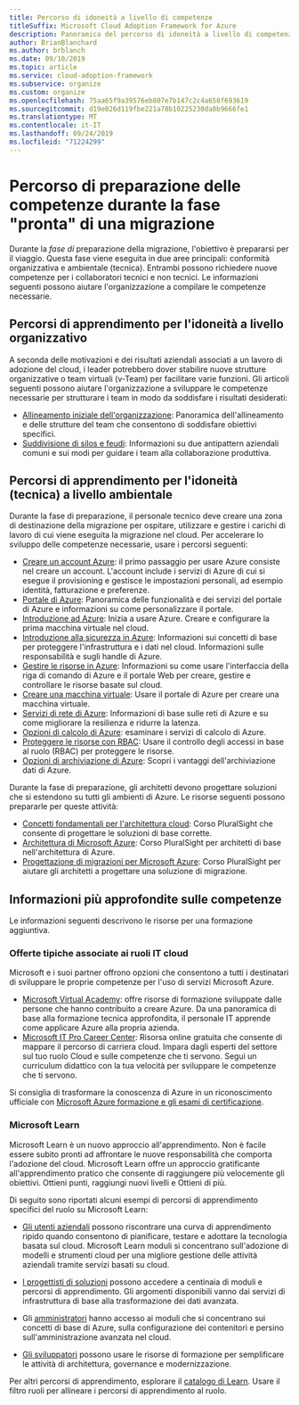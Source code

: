 ```yaml
---
title: Percorso di idoneità a livello di competenze
titleSuffix: Microsoft Cloud Adoption Framework for Azure
description: Panoramica del percorso di idoneità a livello di competenze
author: BrianBlanchard
ms.author: brblanch
ms.date: 09/10/2019
ms.topic: article
ms.service: cloud-adoption-framework
ms.subservice: organize
ms.custom: organize
ms.openlocfilehash: 75aa65f9a39576eb807e7b147c2c4a658f693619
ms.sourcegitcommit: d19e026d119fbe221a78b10225230da8b9666fe1
ms.translationtype: MT
ms.contentlocale: it-IT
ms.lasthandoff: 09/24/2019
ms.locfileid: "71224299"
---
```

# <a name="skills-readiness-path-during-the-ready-phase-of-a-migration"></a>Percorso di preparazione delle competenze durante la fase "pronta" di una migrazione

Durante la *fase di* preparazione della migrazione, l'obiettivo è prepararsi per il viaggio. Questa fase viene eseguita in due aree principali: conformità organizzativa e ambientale (tecnica). Entrambi possono richiedere nuove competenze per i collaboratori tecnici e non tecnici. Le informazioni seguenti possono aiutare l'organizzazione a compilare le competenze necessarie.

## <a name="organizational-readiness-learning-paths"></a>Percorsi di apprendimento per l'idoneità a livello organizzativo

A seconda delle motivazioni e dei risultati aziendali associati a un lavoro di adozione del cloud, i leader potrebbero dover stabilire nuove strutture organizzative o team virtuali (v-Team) per facilitare varie funzioni. Gli articoli seguenti possono aiutare l'organizzazione a sviluppare le competenze necessarie per strutturare i team in modo da soddisfare i risultati desiderati:

- [Allineamento iniziale dell'organizzazione](./index.md): Panoramica dell'allineamento e delle strutture del team che consentono di soddisfare obiettivi specifici.
- [Suddivisione di silos e feudi](./fiefdoms-silos.md): Informazioni su due antipattern aziendali comuni e sui modi per guidare i team alla collaborazione produttiva.

## <a name="environmental-technical-readiness-learning-paths"></a>Percorsi di apprendimento per l'idoneità (tecnica) a livello ambientale

Durante la fase di preparazione, il personale tecnico deve creare una zona di destinazione della migrazione per ospitare, utilizzare e gestire i carichi di lavoro di cui viene eseguita la migrazione nel cloud. Per accelerare lo sviluppo delle competenze necessarie, usare i percorsi seguenti:

- [Creare un account Azure](https://docs.microsoft.com/learn/modules/create-an-azure-account): il primo passaggio per usare Azure consiste nel creare un account. L'account include i servizi di Azure di cui si esegue il provisioning e gestisce le impostazioni personali, ad esempio identità, fatturazione e preferenze.
- [Portale di Azure](https://docs.microsoft.com/learn/modules/tour-azure-portal): Panoramica delle funzionalità e dei servizi del portale di Azure e informazioni su come personalizzare il portale.
- [Introduzione ad Azure](/learn/modules/welcome-to-azure): Inizia a usare Azure. Creare e configurare la prima macchina virtuale nel cloud.
- [Introduzione alla sicurezza in Azure](/learn/modules/intro-to-security-in-azure): Informazioni sui concetti di base per proteggere l'infrastruttura e i dati nel cloud. Informazioni sulle responsabilità e sugli handle di Azure.
- [Gestire le risorse in Azure](/learn/paths/manage-resources-in-azure): Informazioni su come usare l'interfaccia della riga di comando di Azure e il portale Web per creare, gestire e controllare le risorse basate sul cloud.
- [Creare una macchina virtuale](/learn/modules/create-windows-virtual-machine-in-azure): Usare il portale di Azure per creare una macchina virtuale.
- [Servizi di rete di Azure](/learn/modules/intro-to-azure-networking): Informazioni di base sulle reti di Azure e su come migliorare la resilienza e ridurre la latenza.
- [Opzioni di calcolo di Azure](/learn/modules/intro-to-azure-compute): esaminare i servizi di calcolo di Azure.
- [Proteggere le risorse con RBAC](/learn/modules/secure-azure-resources-with-rbac): Usare il controllo degli accessi in base al ruolo (RBAC) per proteggere le risorse.
- [Opzioni di archiviazione di Azure](/learn/modules/intro-to-data-in-azure/index): Scopri i vantaggi dell'archiviazione dati di Azure.

Durante la fase di preparazione, gli architetti devono progettare soluzioni che si estendono su tutti gli ambienti di Azure. Le risorse seguenti possono prepararle per queste attività:

- [Concetti fondamentali per l'architettura cloud](https://app.pluralsight.com/library/courses/cloud-architecture-foundations): Corso PluralSight che consente di progettare le soluzioni di base corrette.
- [Architettura di Microsoft Azure](https://app.pluralsight.com/library/courses/cloud-architecture-foundations): Corso PluralSight per architetti di base nell'architettura di Azure.
- [Progettazione di migrazioni per Microsoft Azure](https://app.pluralsight.com/library/courses/cloud-architecture-foundations): Corso PluralSight per aiutare gli architetti a progettare una soluzione di migrazione.

## <a name="deeper-skills-exploration"></a>Informazioni più approfondite sulle competenze

Le informazioni seguenti descrivono le risorse per una formazione aggiuntiva.

### <a name="typical-mappings-of-cloud-it-roles"></a>Offerte tipiche associate ai ruoli IT cloud

Microsoft e i suoi partner offrono opzioni che consentono a tutti i destinatari di sviluppare le proprie competenze per l'uso di servizi Microsoft Azure.

- [Microsoft Virtual Academy](https://mva.microsoft.com/product-training/microsoft-azure): offre risorse di formazione sviluppate dalle persone che hanno contribuito a creare Azure. Da una panoramica di base alla formazione tecnica approfondita, il personale IT apprende come applicare Azure alla propria azienda.
- [Microsoft IT Pro Career Center](https://www.microsoft.com/itpro): Risorsa online gratuita che consente di mappare il percorso di carriera cloud. Impara dagli esperti del settore sul tuo ruolo Cloud e sulle competenze che ti servono. Segui un curriculum didattico con la tua velocità per sviluppare le competenze che ti servono.

Si consiglia di trasformare la conoscenza di Azure in un riconoscimento ufficiale con [Microsoft Azure formazione e gli esami di certificazione](https://www.microsoft.com/learning/azure-certification.aspx).

### <a name="microsoft-learn"></a>Microsoft Learn

Microsoft Learn è un nuovo approccio all'apprendimento. Non è facile essere subito pronti ad affrontare le nuove responsabilità che comporta l'adozione del cloud. Microsoft Learn offre un approccio gratificante all'apprendimento pratico che consente di raggiungere più velocemente gli obiettivi. Ottieni punti, raggiungi nuovi livelli e Ottieni di più.

Di seguito sono riportati alcuni esempi di percorsi di apprendimento specifici del ruolo su Microsoft Learn:

- [Gli utenti aziendali](/learn/browse/?roles=business-user) possono riscontrare una curva di apprendimento ripido quando consentono di pianificare, testare e adottare la tecnologia basata sul cloud. Microsoft Learn moduli si concentrano sull'adozione di modelli e strumenti cloud per una migliore gestione delle attività aziendali tramite servizi basati su cloud.

- [I progettisti di soluzioni](/learn/browse/?roles=solution-architect) possono accedere a centinaia di moduli e percorsi di apprendimento. Gli argomenti disponibili vanno dai servizi di infrastruttura di base alla trasformazione dei dati avanzata.

- Gli [amministratori](/learn/browse/?roles=administrator) hanno accesso ai moduli che si concentrano sui concetti di base di Azure, sulla configurazione dei contenitori e persino sull'amministrazione avanzata nel cloud.

- [Gli sviluppatori](/learn/browse/?roles=developer&term=infrastructure) possono usare le risorse di formazione per semplificare le attività di architettura, governance e modernizzazione.

Per altri percorsi di apprendimento, esplorare il [catalogo di Learn](/learn/browse). Usare il filtro ruoli per allineare i percorsi di apprendimento al ruolo.
